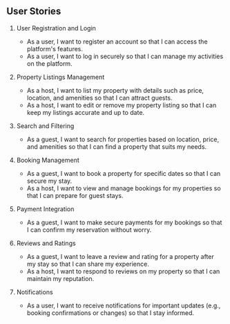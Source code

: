 ## User Stories
1. User Registration and Login

   - As a user, I want to register an account so that I can access the platform's features.
   - As a user, I want to log in securely so that I can manage my activities on the platform.
2. Property Listings Management

   - As a host, I want to list my property with details such as price, location, and amenities so that I can attract guests.
   - As a host, I want to edit or remove my property listing so that I can keep my listings accurate and up to date.
3. Search and Filtering

   - As a guest, I want to search for properties based on location, price, and amenities so that I can find a property that suits my needs.
4. Booking Management

   - As a guest, I want to book a property for specific dates so that I can secure my stay.
   - As a host, I want to view and manage bookings for my properties so that I can prepare for guest stays.
5. Payment Integration

   - As a guest, I want to make secure payments for my bookings so that I can confirm my reservation without worry.
6. Reviews and Ratings

   - As a guest, I want to leave a review and rating for a property after my stay so that I can share my experience.
   - As a host, I want to respond to reviews on my property so that I can maintain my reputation.
7. Notifications

   - As a user, I want to receive notifications for important updates (e.g., booking confirmations or changes) so that I stay informed.